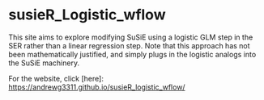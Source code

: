 # susieR_Logistic_wflow

This site aims to explore modifying SuSiE using a logistic GLM step in the SER rather than a linear regression step. Note that this approach has not been mathematically justified, and simply plugs in the logistic analogs into the SuSiE machinery.

For the website, click [here]: https://andrewg3311.github.io/susieR_logistic_wflow/
